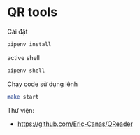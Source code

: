 # QR tools

Cài đặt

```bash
pipenv install
```

active shell

```bash
pipenv shell
```


Chạy code sử dụng lênh

```bash
make start
```


Thư viện:

- https://github.com/Eric-Canas/QReader